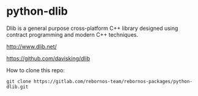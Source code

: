 # python-dlib

Dlib is a general purpose cross-platform C++ library designed using contract programming and modern C++ techniques.

http://www.dlib.net/

https://github.com/davisking/dlib

How to clone this repo:

```
git clone https://gitlab.com/rebornos-team/rebornos-packages/python-dlib.git
```

